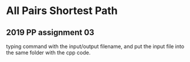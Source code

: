 # All Pairs Shortest Path

## 2019 PP assignment 03

typing command with the input/output filename,
and put the input file into the same folder with the cpp code.

